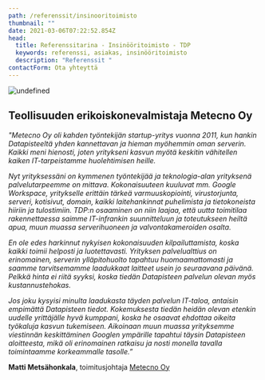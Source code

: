 ```yaml
---
path: /referenssit/insinooritoimisto
thumbnail: ""
date: 2021-03-06T07:22:52.854Z
head:
  title: Referenssitarina - Insinööritoimisto - TDP
  keywords: referenssi, asiakas, insinööritoimisto
  description: "Referenssit "
contactForm: Ota yhteyttä
---
```


<HeroBlock bgColor="lightest" imageAlign="right">

<div className="HeroBlockImage">

![undefined](/assets/netlify-1280-x-800-metecno.png)

</div>

<div className="HeroBlockContent">

## Teollisuuden erikoiskonevalmistaja Metecno Oy

*"Metecno Oy oli kahden työntekijän startup-yritys vuonna 2011, kun hankin Datapisteeltä yhden kannettavan ja hieman myöhemmin oman serverin. Kaikki meni hienosti, joten yritykseni kasvun myötä keskitin vähitellen kaiken IT-tarpeistamme huolehtimisen heille.*

*Nyt yrityksessäni on kymmenen työntekijää ja teknologia-alan yrityksenä palvelutarpeemme on mittava. Kokonaisuuteen kuuluvat mm. Google Workspace, yritykselle erittäin tärkeä varmuuskopiointi, virustorjunta, serveri, kotisivut, domain, kaikki laitehankinnat puhelimista ja tietokoneista hiiriin ja tulostimiin. TDP:n osaaminen on niin laajaa, että uutta toimitilaa rakennettaessa saimme IT-infrankin suunnitteluun ja toteutukseen heiltä apua, muun muassa serverihuoneen ja valvontakameroiden osalta.*

*En ole edes harkinnut nykyisen kokonaisuuden kilpailuttamista, koska kaikki toimii helposti ja luotettavasti. Yrityksen palvelualttius on erinomainen, serverin ylläpitohuolto tapahtuu huomaamattomasti ja saamme tarvitsemamme laadukkaat laitteet usein jo seuraavana päivänä. Pelkkä hinta ei riitä syyksi, koska tiedän Datapisteen palvelun olevan myös kustannustehokas.*

*Jos joku kysyisi minulta laadukasta täyden palvelun IT-taloa, antaisin empimättä Datapisteen tiedot. Kokemuksesta tiedän heidän olevan etenkin uudelle yrittäjälle hyvä kumppani, koska he osaavat ehdottaa oikeita työkaluja kasvun tukemiseen. Aikoinaan muun muassa yrityksemme viestinnän keskittäminen Googlen ympärille tapahtui täysin Datapisteen aloitteesta, mikä oli erinomainen ratkaisu ja nosti monella tavalla toimintaamme korkeammalle tasolle.”*

**Matti Metsähonkala**, toimitusjohtaja [Metecno Oy](https://www.metecno.fi/)

</div>

</HeroBlock>